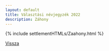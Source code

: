 ```yaml
---
layout: default
title: Választási névjegyzék 2022
description: Záhony
---
```


{% include settlementHTMLs/Zaahony.html %}

[Vissza](../)